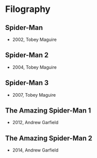 # Filography

## Spider-Man

- 2002, Tobey Maguire

## Spider-Man 2

- 2004, Tobey Maguire

## Spider-Man 3

- 2007, Tobey Maguire

## The Amazing Spider-Man 1

- 2012, Andrew Garfield

## The Amazing Spider-Man 2

- 2014, Andrew Garfield
